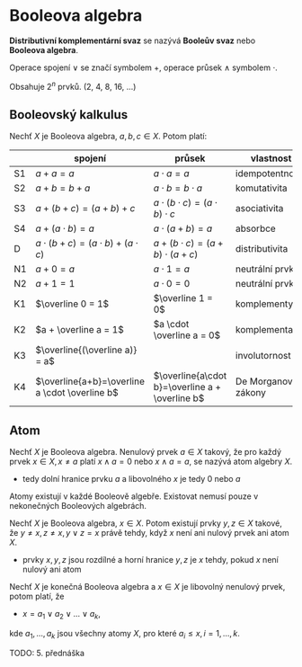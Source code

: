 # Booleova algebra

**Distributivní komplementární svaz** se nazývá **Booleův svaz** nebo **Booleova algebra**.

Operace spojení $\vee$ se značí symbolem $+$, operace průsek $\wedge$ symbolem $\cdot$.

Obsahuje $2^n$ prvků. (2, 4, 8, 16, ...)

## Booleovský kalkulus

Nechť $X$ je Booleova algebra, $a, b, c \in X$. Potom platí:

|     | spojení                                        | průsek                                          | vlastnost           |
| --- | ---------------------------------------------- | ----------------------------------------------- | ------------------- |
| S1  | $a+a=a$                                        | $a\cdot a=a$                                    | idempotentnost      |
| S2  | $a+b=b+a$                                      | $a\cdot b=b\cdot a$                             | komutativita        |
| S3  | $a+(b+c)=(a+b)+c$                              | $a\cdot (b\cdot c) = (a\cdot b)\cdot c$         | asociativita        |
| S4  | $a+(a\cdot b) = a$                             | $a\cdot(a+b)=a$                                 | absorbce            |
| D   | $a\cdot(b+c)=(a\cdot b)+(a\cdot c)$            | $a+(b\cdot c)=(a+b)\cdot(a+c)$                  | distributivita      |
| N1  | $a+0=a$                                        | $a\cdot1=a$                                     | neutrální prvky     |
| N2  | $a+1=1$                                        | $a\cdot0=0$                                     | neutrální prvky     |
| K1  | $\overline 0 = 1$                              | $\overline 1 = 0$                               | komplementy         |
| K2  | $a + \overline a = 1$                          | $a \cdot \overline a = 0$                       | komplementarita     |
| K3  | $\overline{(\overline a)} = a$                 |                                                 | involutornost       |
| K4  | $\overline{a+b}=\overline a \cdot \overline b$ | $\overline{a\cdot b}=\overline a + \overline b$ | De Morganovy zákony |

## Atom

Nechť $X$ je Booleova algebra. Nenulový prvek $a \in X$ takový, že pro každý prvek $x \in X, x\neq a$ platí $x \wedge a = 0$ nebo $x \wedge a = a$, se nazývá atom algebry $X$.
- tedy dolní hranice prvku $a$ a libovolného $x$ je tedy $0$ nebo $a$

Atomy existují v každé Booleově algebře. Existovat nemusí pouze v nekonečných Booleových algebrách.

Nechť $X$ je Booleova algebra, $x \in X$. Potom existují prvky $y, z \in X$ takové, že $y\neq x, z\neq x,y \vee z = x$ právě tehdy, když $x$ není ani nulový prvek ani atom $X$.
- prvky $x, y, z$ jsou rozdílné a horní hranice $y, z$ je $x$ tehdy, pokud $x$ není nulový ani atom

Nechť $X$ je konečná Booleova algebra a $x \in X$ je libovolný nenulový prvek, potom platí, že
- $x = a_{1} \vee a_{2} \vee \dots \vee a_{k}$,

kde $a_{1}, \dots, a_{k}$ jsou všechny atomy $X$, pro které $a_{i} \leq x, i =1, \dots, k$.

TODO: 5. přednáška